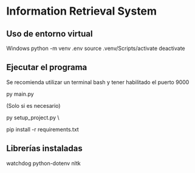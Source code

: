# Information Retrieval System


## Uso de entorno virtual

Windows
python -m venv .env
source .venv/Scripts/activate
deactivate

## Ejecutar el programa
Se recomienda utilizar un terminal bash y tener habilitado el puerto 9000

py main.py 

(Solo si es necesario)

py setup_project.py \\

pip install -r requirements.txt


## Librerías instaladas
watchdog
python-dotenv
nltk
